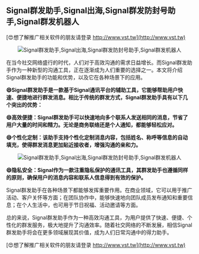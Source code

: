 ## **Signal群发助手,Signal出海,Signal群发防封号助手,Signal群发机器人**

[😍想了解推广相关软件的朋友请登录 http://www.vst.tw](http://www.vst.tw)

 <center><img src="https://vst.tw/MP4/tuiguang/png/3.png" alt="Signal群发助手,Signal出海,Signal群发防封号助手,Signal群发机器人"></center>

在当今社交网络盛行的时代，人们对于高效沟通的需求日益增长。而Signal群发助手作为一种新型的沟通工具，正在逐渐成为人们重要的选择之一。本文将介绍Signal群发助手的功能和优势，以及它在各种场景下的应用。

**😄Signal群发助手是一款基于Signal通讯平台的辅助工具，它能够帮助用户快速、便捷地进行群发消息。相比于传统的群发方式，Signal群发助手具有以下几个突出的优势：**

**😄高效便捷：Signal群发助手可以快速地向多个联系人发送相同的消息，节省了用户大量的时间和精力。无论是商务联络还是个人通知，都能够轻松应对。**

**😄个性化定制：该助手支持个性化定制消息内容，包括姓名、称呼等信息的自动填充，使得群发消息更加贴近接收者，增强沟通的亲和力。**

 <center><img src="https://vst.tw/MP4/tuiguang/png/4.png" alt="Signal群发助手,Signal出海,Signal群发防封号助手,Signal群发机器人"></center>

**😄隐私安全：Signal作为一款注重隐私保护的通讯工具，其群发助手也遵循同样的原则，确保用户的消息内容和联系人信息得到有效的保护。**

Signal群发助手在各种场景下都能够发挥重要作用。在商业领域，它可以用于推广活动、客户关怀等方面；在团队协作中，能够快速地向团队成员发布通知和重要信息；在个人生活中，也可用于节日祝福、活动邀请等方面。

总的来说，Signal群发助手作为一种高效沟通工具，为用户提供了快速、便捷、个性化的群发服务，极大地提升了沟通效率。随着社交网络的不断发展，相信Signal群发助手将会在更多领域展现其价值，成为人们日常沟通中的得力助手。

[😍想了解推广相关软件的朋友请登录 http://www.vst.tw](http://www.vst.tw)



